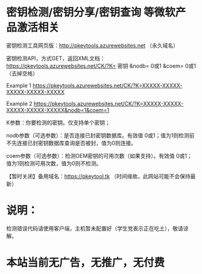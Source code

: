 # 密钥检测/密钥分享/密钥查询 等微软产品激活相关

密钥检测工具网页版：http://pkeytools.azurewebsites.net （永久域名）


密钥检测API，方式GET，返回XML文档：https://pkeytools.azurewebsites.net/CK/?K= 密钥 &nodb= 0或1 &coem= 0或1   （去掉空格）

Example 1 https://pkeytools.azurewebsites.net/CK/?K=XXXXX-XXXXX-XXXXX-XXXXX-XXXXX

Example 2 https://pkeytools.azurewebsites.net/CK/?K=XXXXX-XXXXX-XXXXX-XXXXX-XXXXX&nodb=1&coem=1

K参数：你要检测的密钥。仅支持单个密钥；

nodb参数（可选参数）：是否连接已封密钥数据库。有效值 0或1；值为1则检测前不先连接已封密钥数据库查询是否被封，值为0则连接。

coem参数（可选参数）：检测OEM密钥的可用次数（如果支持）。有效值 0或1；值为1则检测可用次数，值为0则不检测。


【暂时关闭】备用域名：https://pkeytool.tk （时间缘故，此网站可能不会保持最新）

# 说明：
检测错误代码请使用客户端，主机暂未配置好（学生党表示正在吃土），敬请谅解。
# 本站当前无广告，无推广，无付费 
